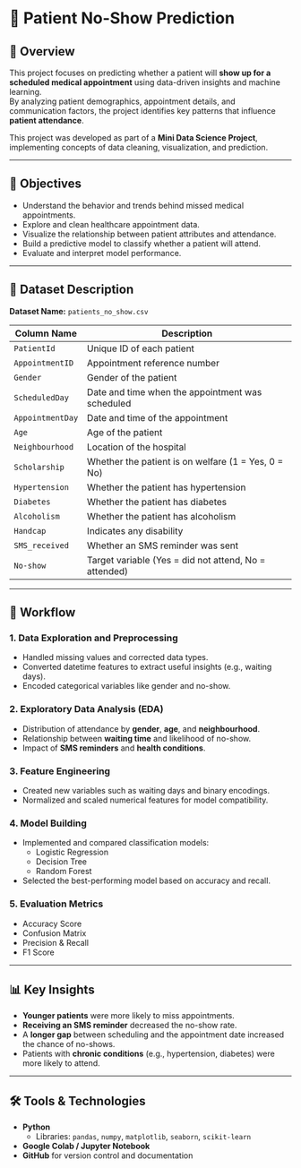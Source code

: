 # 🏥 Patient No-Show Prediction

## 📌 Overview
This project focuses on predicting whether a patient will **show up for a scheduled medical appointment** using data-driven insights and machine learning.  
By analyzing patient demographics, appointment details, and communication factors, the project identifies key patterns that influence **patient attendance**.

This project was developed as part of a **Mini Data Science Project**, implementing concepts of data cleaning, visualization, and prediction.

---

## 🎯 Objectives
- Understand the behavior and trends behind missed medical appointments.
- Explore and clean healthcare appointment data.
- Visualize the relationship between patient attributes and attendance.
- Build a predictive model to classify whether a patient will attend.
- Evaluate and interpret model performance.

---

## 📂 Dataset Description
**Dataset Name:** `patients_no_show.csv`

| Column Name | Description |
|--------------|-------------|
| `PatientId` | Unique ID of each patient |
| `AppointmentID` | Appointment reference number |
| `Gender` | Gender of the patient |
| `ScheduledDay` | Date and time when the appointment was scheduled |
| `AppointmentDay` | Date and time of the appointment |
| `Age` | Age of the patient |
| `Neighbourhood` | Location of the hospital |
| `Scholarship` | Whether the patient is on welfare (1 = Yes, 0 = No) |
| `Hypertension` | Whether the patient has hypertension |
| `Diabetes` | Whether the patient has diabetes |
| `Alcoholism` | Whether the patient has alcoholism |
| `Handcap` | Indicates any disability |
| `SMS_received` | Whether an SMS reminder was sent |
| `No-show` | Target variable (Yes = did not attend, No = attended) |

---

## 🧠 Workflow

### 1. **Data Exploration and Preprocessing**
- Handled missing values and corrected data types.
- Converted datetime features to extract useful insights (e.g., waiting days).
- Encoded categorical variables like gender and no-show.

### 2. **Exploratory Data Analysis (EDA)**
- Distribution of attendance by **gender**, **age**, and **neighbourhood**.
- Relationship between **waiting time** and likelihood of no-show.
- Impact of **SMS reminders** and **health conditions**.

### 3. **Feature Engineering**
- Created new variables such as waiting days and binary encodings.
- Normalized and scaled numerical features for model compatibility.

### 4. **Model Building**
- Implemented and compared classification models:
  - Logistic Regression  
  - Decision Tree  
  - Random Forest  
- Selected the best-performing model based on accuracy and recall.

### 5. **Evaluation Metrics**
- Accuracy Score  
- Confusion Matrix  
- Precision & Recall  
- F1 Score  

---

## 📊 Key Insights
- **Younger patients** were more likely to miss appointments.  
- **Receiving an SMS reminder** decreased the no-show rate.  
- A **longer gap** between scheduling and the appointment date increased the chance of no-shows.  
- Patients with **chronic conditions** (e.g., hypertension, diabetes) were more likely to attend.  

---

## 🛠️ Tools & Technologies
- **Python**
  - Libraries: `pandas`, `numpy`, `matplotlib`, `seaborn`, `scikit-learn`
- **Google Colab / Jupyter Notebook**
- **GitHub** for version control and documentation
